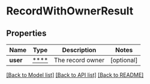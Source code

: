 # RecordWithOwnerResult

## Properties
Name | Type | Description | Notes
------------ | ------------- | ------------- | -------------
**user** | [****](.md) | The record owner | [optional] 

[[Back to Model list]](../../README.md#documentation-for-models) [[Back to API list]](../../README.md#documentation-for-api-endpoints) [[Back to README]](../../README.md)

